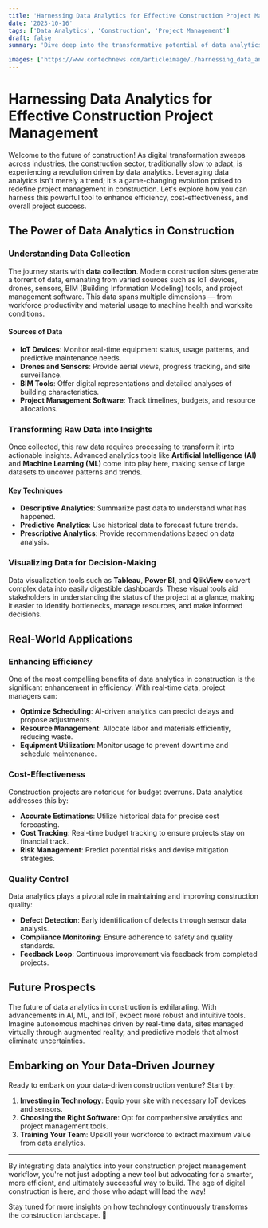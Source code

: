 ```yaml
---
title: 'Harnessing Data Analytics for Effective Construction Project Management'
date: '2023-10-16'
tags: ['Data Analytics', 'Construction', 'Project Management']
draft: false
summary: 'Dive deep into the transformative potential of data analytics in construction project management, enhancing efficiency, cost-effectiveness, and overall project success.'

images: ['https://www.contechnews.com/articleimage/./harnessing_data_analytics_for_effective_construction_project_management.png']
---
```


# Harnessing Data Analytics for Effective Construction Project Management

Welcome to the future of construction! As digital transformation sweeps across industries, the construction sector, traditionally slow to adapt, is experiencing a revolution driven by data analytics. Leveraging data analytics isn't merely a trend; it's a game-changing evolution poised to redefine project management in construction. Let's explore how you can harness this powerful tool to enhance efficiency, cost-effectiveness, and overall project success.

## The Power of Data Analytics in Construction

### Understanding Data Collection

The journey starts with **data collection**. Modern construction sites generate a torrent of data, emanating from varied sources such as IoT devices, drones, sensors, BIM (Building Information Modeling) tools, and project management software. This data spans multiple dimensions — from workforce productivity and material usage to machine health and worksite conditions.

#### Sources of Data

- **IoT Devices**: Monitor real-time equipment status, usage patterns, and predictive maintenance needs.
- **Drones and Sensors**: Provide aerial views, progress tracking, and site surveillance.
- **BIM Tools**: Offer digital representations and detailed analyses of building characteristics.
- **Project Management Software**: Track timelines, budgets, and resource allocations.

### Transforming Raw Data into Insights

Once collected, this raw data requires processing to transform it into actionable insights. Advanced analytics tools like **Artificial Intelligence (AI)** and **Machine Learning (ML)** come into play here, making sense of large datasets to uncover patterns and trends.

#### Key Techniques

- **Descriptive Analytics**: Summarize past data to understand what has happened.
- **Predictive Analytics**: Use historical data to forecast future trends.
- **Prescriptive Analytics**: Provide recommendations based on data analysis.

### Visualizing Data for Decision-Making

Data visualization tools such as **Tableau**, **Power BI**, and **QlikView** convert complex data into easily digestible dashboards. These visual tools aid stakeholders in understanding the status of the project at a glance, making it easier to identify bottlenecks, manage resources, and make informed decisions.

## Real-World Applications

### Enhancing Efficiency

One of the most compelling benefits of data analytics in construction is the significant enhancement in efficiency. With real-time data, project managers can:

- **Optimize Scheduling**: AI-driven analytics can predict delays and propose adjustments.
- **Resource Management**: Allocate labor and materials efficiently, reducing waste.
- **Equipment Utilization**: Monitor usage to prevent downtime and schedule maintenance.

### Cost-Effectiveness

Construction projects are notorious for budget overruns. Data analytics addresses this by:

- **Accurate Estimations**: Utilize historical data for precise cost forecasting.
- **Cost Tracking**: Real-time budget tracking to ensure projects stay on financial track.
- **Risk Management**: Predict potential risks and devise mitigation strategies.

### Quality Control

Data analytics plays a pivotal role in maintaining and improving construction quality:

- **Defect Detection**: Early identification of defects through sensor data analysis.
- **Compliance Monitoring**: Ensure adherence to safety and quality standards.
- **Feedback Loop**: Continuous improvement via feedback from completed projects.

## Future Prospects

The future of data analytics in construction is exhilarating. With advancements in AI, ML, and IoT, expect more robust and intuitive tools. Imagine autonomous machines driven by real-time data, sites managed virtually through augmented reality, and predictive models that almost eliminate uncertainties.

## Embarking on Your Data-Driven Journey

Ready to embark on your data-driven construction venture? Start by:

1. **Investing in Technology**: Equip your site with necessary IoT devices and sensors.
2. **Choosing the Right Software**: Opt for comprehensive analytics and project management tools.
3. **Training Your Team**: Upskill your workforce to extract maximum value from data analytics.

---

By integrating data analytics into your construction project management workflow, you're not just adopting a new tool but advocating for a smarter, more efficient, and ultimately successful way to build. The age of digital construction is here, and those who adapt will lead the way!

Stay tuned for more insights on how technology continuously transforms the construction landscape. 🚀